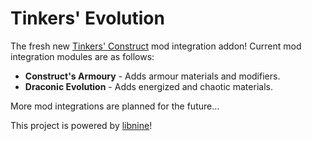 # Tinkers' Evolution

The fresh new [Tinkers' Construct](https://github.com/SlimeKnights/TinkersConstruct) mod integration addon!
Current mod integration modules are as follows:

* **Construct's Armoury** - Adds armour materials and modifiers.
* **Draconic Evolution** - Adds energized and chaotic materials.

More mod integrations are planned for the future...

This project is powered by [libnine](https://github.com/phantamanta44/libnine)!
